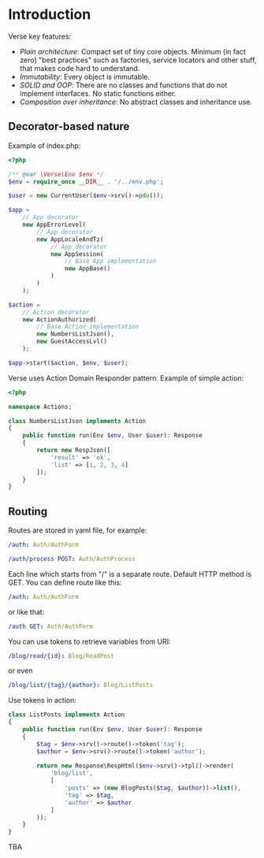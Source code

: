 # Introduction

Verse key features:

- _Plain architecture_: Compact set of tiny core objects. Minimum (in fact zero) 
"best practices" such as factories, service locators and other stuff, that makes code
hard to understand.
- _Immutability_: Every object is immutable.
- _SOLID and OOP_: There are no classes and functions that do not implement interfaces.
No static functions either.
- _Composition over inheritance_: No abstract classes and inheritance use.

## Decorator-based nature

Example of index.php:
```php
<?php

/** @var \Verse\Env $env */
$env = require_once __DIR__ . '/../env.php';

$user = new CurrentUser($env->srv()->pdo());

$app = 
    // App decorator
    new AppErrorLevel(
        // App decorator
        new AppLocaleAndTz(
            // App decorator
            new AppSession(
                // Base App implementation
                new AppBase()
            )
        )
    );

$action = 
    // Action decorator
    new ActionAuthorized(
        // Base Action implementation
        new NumbersListJson(),
        new GuestAccessLvl()
    );

$app->start($action, $env, $user);
```

Verse uses Action Domain Responder pattern. Example of simple action:
```php
<?php

namespace Actions;

class NumbersListJson implements Action
{
    public function run(Env $env, User $user): Response
    {
        return new RespJson([
            'result' => 'ok',
            'list' => [1, 2, 3, 4]
        ]);
    }
}
```

## Routing

Routes are stored in yaml file, for example:
```yaml
/auth: Auth/AuthForm

/auth/process POST: Auth/AuthProcess
```

Each line which starts from "/" is a separate route. Default HTTP method is GET.
You can define route like this:
```yaml
/auth: Auth/AuthForm
```
or like that:
```yaml
/auth GET: Auth/AuthForm
```

You can use tokens to retrieve variables from URI:
```yaml
/blog/read/{id}: Blog/ReadPost
```
or even
```yaml
/blog/list/{tag}/{author}: Blog/ListPosts
```

Use tokens in action:
```php
class ListPosts implements Action
{
    public function run(Env $env, User $user): Response
    {
        $tag = $env->srv()->route()->token('tag');
        $author = $env->srv()->route()->token('author');
        
        return new Response\RespHtml($env->srv()->tpl()->render(
            'blog/list',
            [
                'posts' => (new BlogPosts($tag, $author))->list(),
                'tag' => $tag,
                'author' => $author
            ]
        ));
    }
}
```

TBA